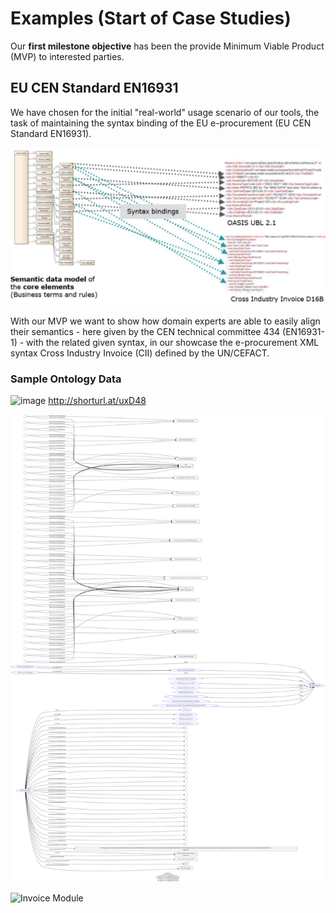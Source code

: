 # Examples (Start of Case Studies)

Our **first milestone objective** has been the provide Minimum Viable Product (MVP) to interested parties.

## EU CEN Standard EN16931

We have chosen for the initial "real-world" usage scenario of our tools, the task of maintaining the syntax binding of the EU e-procurement (EU CEN Standard EN16931).

![EU Syntax Binding](../docs/images/EN16931-SyntaxBinding.png)

With our MVP we want to show how domain experts are able to easily align their semantics - here given by the CEN technical committee 434 (EN16931-1) - with the related given syntax, in our showcase the e-procurement XML syntax Cross Industry Invoice (CII) defined by the UN/CEFACT.

### Sample Ontology Data

![image](https://user-images.githubusercontent.com/408126/149954885-85116f5e-8cb4-421f-99bd-d30f274e3dfc.png)
http://shorturl.at/uxD48


![](./images/rdf-grapher-01.svg)

![Invoice Module](./images/rdf-grapher-invoice-module.svg)


